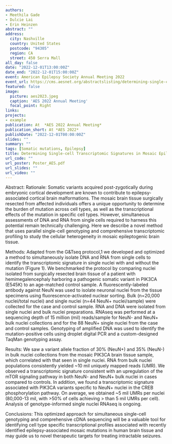 ```yaml
---
authors: 
- Meethila Gade
- Dulcie Lai
- Erin Heinzen
abstract: ""
address:
  city: Nashville
  country: United States
  postcode: "94305"
  region: CA
  street: 450 Serra Mall
all_day: false
date: "2022-12-01T13:00:00Z"
date_end: "2022-12-01T15:00:00Z"
event: American Epilepsy Society Annual Meeting 2022
event_url: https://cms.aesnet.org/abstractslisting/determining-single-cell-transcriptomic-signatures-in-mosaic-epileptogenic-human-brain-tissue
featured: false
image:
  picture: aes2023.jpeg
  caption: 'AES 2022 Annual Meeting'
  focal_point: Right
links:
projects:
- example
publication: At  *AES 2022 Annual Meeting*
publication_short: At *AES 2022*
publishDate: "2022-12-01T00:00:00Z"
slides: ""
summary: ""
tags: [Somatic mutations, Epilepsy]
title: Determining Single-cell Transcriptomic Signatures in Mosaic Epileptogenic Human Brain Tissue
url_code: ""
url_poster: Poster_AES.pdf
url_slides: ""
url_video: ""
---
```

Abstract: 
Rationale: Somatic variants acquired post-zygotically during embryonic cortical development are known to contribute to epilepsy-associated cortical brain malformations. The mosaic brain tissue surgically resected from affected individuals offers a unique opportunity to determine the burden of mutation across cell types, as well as the transcriptional effects of the mutation in specific cell types. However, simultaneous assessments of DNA and RNA from single cells required to harness this potential remain technically challenging. Here we describe a novel method that uses parallel single-cell genotyping and comprehensive transcriptomic profiling to study the cellular heterogeneity in mosaic epileptogenic brain tissue.

  Methods: Adapted from the G&Tseq protocol,1 we developed and optimized a method to simultaneously isolate DNA and RNA from single cells to identify the transcriptomic signature in single nuclei with and without the mutation (Figure 1). We benchmarked the protocol by comparing nuclei isolated from surgically resected brain tissue of a patient with hemimegalencephaly harboring a pathogenic somatic variant in PIK3CA (E545K) to an age-matched control sample. A fluorescently-labeled antibody against NeuN was used to isolate neuronal nuclei from the tissue specimens using fluorescence-activated nuclear sorting. Bulk (n=20,000 nuclei/total nuclei) and single nuclei (n=44 NeuN+ nuclei/sample) were collected for the case and control sample. RNA and DNA were isolated from single nuclei and bulk nuclei preparations. RNAseq was performed at a sequencing depth of 15 million (mil) reads/sample for NeuN- and NeuN+ bulk nuclei collections and for the 88 NeuN+ single nuclei from the case and control samples. Genotyping of amplified DNA was used to identify the mutation-positive cells using droplet digital PCR and a custom-designed TaqMan genotyping assay.

  Results: We saw a variant allele fraction of 30% (NeuN+) and 35% (NeuN-) in bulk nuclei collections from the mosaic PIK3CA brain tissue sample, which correlated with that seen in single nuclei. RNA from bulk nuclei populations consistently yielded ~10 mil uniquely mapped reads (UMR). We observed a transcriptomic signature consistent with an upregulation of the mTOR signaling pathway in both NeuN- and NeuN+ bulk nuclei in cases compared to controls. In addition, we found a transcriptomic signature associated with PIK3CA variants specific to NeuN+ nuclei in the CREB phosphorylation pathway. On average, we obtained ~5 mil UMRs per nuclei (80,000-13 mil, with >50% of cells achieving > than 5 mil UMRs per cell). Analysis of genotype-informed single nuclei RNAseq is ongoing.

  Conclusions: This optimized approach for simultaneous single-cell genotyping and comprehensive cDNA sequencing will be a valuable tool for identifying cell type specific transcriptional profiles associated with recently identified epilepsy-associated mosaic mutations in human brain tissue and may guide us to novel therapeutic targets for treating intractable seizures.
